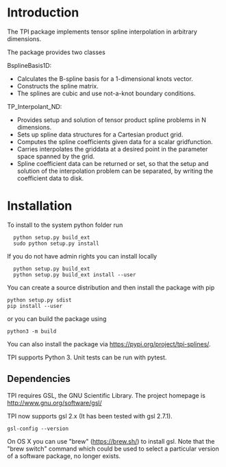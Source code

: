 # Introduction

The TPI package implements tensor spline interpolation in arbitrary dimensions.

The package provides two classes

BsplineBasis1D: 
  * Calculates the B-spline basis for a 1-dimensional knots vector.
  * Constructs the spline matrix.
  * The splines are cubic and use not-a-knot boundary conditions.

TP_Interpolant_ND:
  * Provides setup and solution of tensor product spline problems in N dimensions.
  * Sets up spline data structures for a Cartesian product grid.
  * Computes the spline coefficients given data for a scalar gridfunction.
  * Carries interpolates the griddata at a desired point in the parameter space 
    spanned by the grid.
  * Spline coefficient data can be returned or set, so that the setup and solution of 
    the interpolation problem can be separated, by writing the coefficient data to disk.

# Installation

To install to the system python folder run

```
  python setup.py build_ext
  sudo python setup.py install
```

If you do not have admin rights you can install locally

```
  python setup.py build_ext
  python setup.py build_ext install --user
```

You can create a source distribution and then install the package with pip
```
python setup.py sdist
pip install --user
```

or you can build the package using
```
python3 -m build
```


You can also install the package via https://pypi.org/project/tpi-splines/.

TPI supports Python 3. Unit tests can be run with pytest.


## Dependencies

TPI requires GSL, the GNU Scientific Library.
The project homepage is http://www.gnu.org/software/gsl/


TPI now supports gsl 2.x (It has been tested with gsl 2.7.1).
```
gsl-config --version
```

On OS X you can use "brew" (https://brew.sh/) to install gsl.
Note that the "brew switch" command which could be used to select a particular version of a software package, no longer exists.

